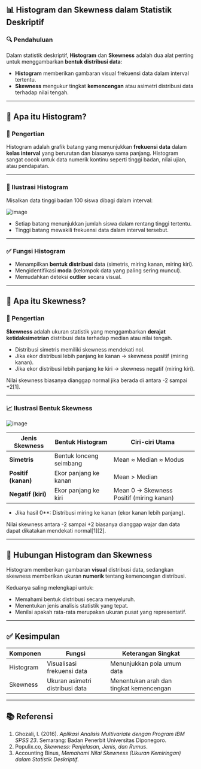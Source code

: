 ## 📊 Histogram dan Skewness dalam Statistik Deskriptif

### 🔍 Pendahuluan

Dalam statistik deskriptif, **Histogram** dan **Skewness** adalah dua alat penting untuk menggambarkan **bentuk distribusi data**:

- **Histogram** memberikan gambaran visual frekuensi data dalam interval tertentu.
- **Skewness** mengukur tingkat **kemencengan** atau asimetri distribusi data terhadap nilai tengah.

---

## 📘 Apa itu Histogram?

### 📌 Pengertian

Histogram adalah grafik batang yang menunjukkan **frekuensi data** dalam **kelas interval** yang berurutan dan biasanya sama panjang. Histogram sangat cocok untuk data numerik kontinu seperti tinggi badan, nilai ujian, atau pendapatan.

---

### 📐 Ilustrasi Histogram

Misalkan data tinggi badan 100 siswa dibagi dalam interval:

![image](https://github.com/user-attachments/assets/68539b3a-3ebd-45ec-824a-74b86597f94f)


- Setiap batang menunjukkan jumlah siswa dalam rentang tinggi tertentu.
- Tinggi batang mewakili frekuensi data dalam interval tersebut.

---

### ✅ Fungsi Histogram

- Menampilkan **bentuk distribusi** data (simetris, miring kanan, miring kiri).
- Mengidentifikasi **moda** (kelompok data yang paling sering muncul).
- Memudahkan deteksi **outlier** secara visual.

---

## 📘 Apa itu Skewness?

### 📌 Pengertian

**Skewness** adalah ukuran statistik yang menggambarkan **derajat ketidaksimetrian** distribusi data terhadap median atau nilai tengah.

- Distribusi simetris memiliki skewness mendekati nol.
- Jika ekor distribusi lebih panjang ke kanan → skewness positif (miring kanan).
- Jika ekor distribusi lebih panjang ke kiri → skewness negatif (miring kiri).

Nilai skewness biasanya dianggap normal jika berada di antara -2 sampai +2[1].

---

### 📈 Ilustrasi Bentuk Skewness
![image](https://github.com/user-attachments/assets/bacf4041-f31f-4917-ae38-73bebe7f1fba)

| Jenis Skewness     | Bentuk Histogram                         | Ciri-ciri Utama                    |
|--------------------|------------------------------------------|------------------------------------|
| **Simetris**       | Bentuk lonceng seimbang                   | Mean ≈ Median ≈ Modus             |
| **Positif (kanan)**| Ekor panjang ke kanan                      | Mean > Median                    |
| **Negatif (kiri)** | Ekor panjang ke kiri                       | Mean  0 → Skewness Positif (miring kanan)
- Jika hasil  0**: Distribusi miring ke kanan (ekor kanan lebih panjang).

Nilai skewness antara -2 sampai +2 biasanya dianggap wajar dan data dapat dikatakan mendekati normal[1][2].

---

## 🔁 Hubungan Histogram dan Skewness

Histogram memberikan gambaran **visual** distribusi data, sedangkan skewness memberikan ukuran **numerik** tentang kemencengan distribusi.

Keduanya saling melengkapi untuk:

- Memahami bentuk distribusi secara menyeluruh.
- Menentukan jenis analisis statistik yang tepat.
- Menilai apakah rata-rata merupakan ukuran pusat yang representatif.

---

## ✅ Kesimpulan

| Komponen  | Fungsi                          | Keterangan Singkat                    |
|-----------|----------------------------------|----------------------------------------|
| Histogram | Visualisasi frekuensi data       | Menunjukkan pola umum data             |
| Skewness  | Ukuran asimetri distribusi data | Menentukan arah dan tingkat kemencengan|

---

## 📚 Referensi

1. Ghozali, I. (2016). *Aplikasi Analisis Multivariate dengan Program IBM SPSS 23*. Semarang: Badan Penerbit Universitas Diponegoro.  
2. Populix.co, *Skewness: Penjelasan, Jenis, dan Rumus*.  
3. Accounting Binus, *Memahami Nilai Skewness (Ukuran Kemiringan) dalam Statistik Deskriptif*.  
